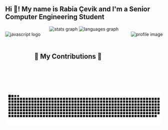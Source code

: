<!DOCTYPE html>
<html lang="en">
<head>
  <meta charset="UTF-8">
  <meta name="viewport" content="width=device-width, initial-scale=1.0">
  <title>Rabia Çevik - Computer Engineering Student</title>
  <style>
    @keyframes move {
      0% { transform: translateX(0); }
      50% { transform: translateX(10px); }
      100% { transform: translateX(0); }
    }

    h2 {
      text-align: left;
      font-family: 'Arial', sans-serif;
      background-image: linear-gradient(to right, violet, indigo, blue, green, yellow, orange, red);
      -webkit-background-clip: text;
      color: transparent;
      display: inline-block;
      animation: move 2s infinite;
    }

    .center {
      text-align: center;
    }

    .stats {
      height: 150px;
    }

    .languages {
      height: 150px;
    }

    .contributions {
      text-align: center;
      margin-top: 50px;
    }
  </style>
</head>
<body>
  <h2>Hi 👋! My name is <span>Rabia Çevik</span> and I'm a Senior Computer Engineering Student</h2>

  <div class="center">
    <img class="stats" src="https://github-readme-stats.vercel.app/api?username=rabiacevikk&hide_title=false&hide_rank=false&show_icons=true&include_all_commits=true&count_private=true&disable_animations=false&theme=dracula&locale=en&hide_border=false" alt="stats graph" />
    <img class="languages" src="https://github-readme-stats.vercel.app/api/top-langs?username=rabiacevikk&locale=en&hide_title=false&layout=compact&card_width=320&langs_count=5&theme=dracula&hide_border=false" alt="languages graph" />
  </div>

  <img align="right" height="193" src="https://camo.githubusercontent.com/5ff9182d12e799168a3bb67b88df7388ae08ede3/68747470733a2f2f6d69726f2e6d656469756d2e636f6d2f6d61782f3837352f312a7164415731546a434e353768316c6275757a766368672e676966" alt="profile image" />

  <div class="left">
    <img src="https://cdn.jsdelivr.net/gh/devicons/devicon/icons/javascript/javascript-original.svg" height="30" alt="javascript logo" />
    <!-- Add more images for your skills -->
  </div>

  <div class="contributions">
    <h2>🐍 My Contributions 🐍</h2>
    <img alt="snake eating my contributions" src="https://raw.githubusercontent.com/salesp07/salesp07/output/github-contribution-grid-snake.svg" />
  </div>
</body>
</html>
